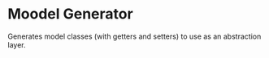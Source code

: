 Moodel Generator
================

Generates model classes (with getters and setters) to use as an abstraction layer.
